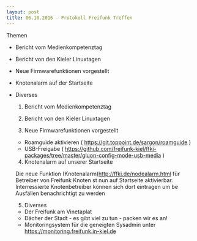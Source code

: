 ```yaml
---
layout: post
title: 06.10.2016 - Protokoll Freifunk Treffen
---
```

Themen

 - Bericht vom Medienkompetenztag
 - Bericht von den Kieler Linuxtagen
 - Neue Firmwarefunktionen vorgestellt
 - Knotenalarm auf der Startseite
 - Diverses

   1. Bericht vom Medienkompetenztag 

   2. Bericht von den Kieler Linuxtagen
    
   3. Neue Firmwarefunktionen vorgestellt

     - Roamguide aktivieren
       ( https://git.toppoint.de/sargon/roamguide )
     - USB-Freigabe
       ( https://github.com/freifunk-kiel/ffki-packages/tree/master/gluon-config-mode-usb-media ) 

   4. Knotenalarm auf unserer Startseite

     Die neue Funktion (Knotenalarm)http://ffki.de/nodealarm.html für Betreiber von Freifunk Knoten st nun auf Startseite aktivierbar.
     Interressierte Knotenbetreiber können sich dort eintragen um be Ausfällen benachrichtigt zu werden   

   5. Diverses

     - Der Freifunk am Vinetaplat
     - Dächer der Stadt - es gibt viel zu tun - packen wir es an!
     - Monitoringsystem für die geneigten Sysadmin unter https://monitoring.freifunk.in-kiel.de
